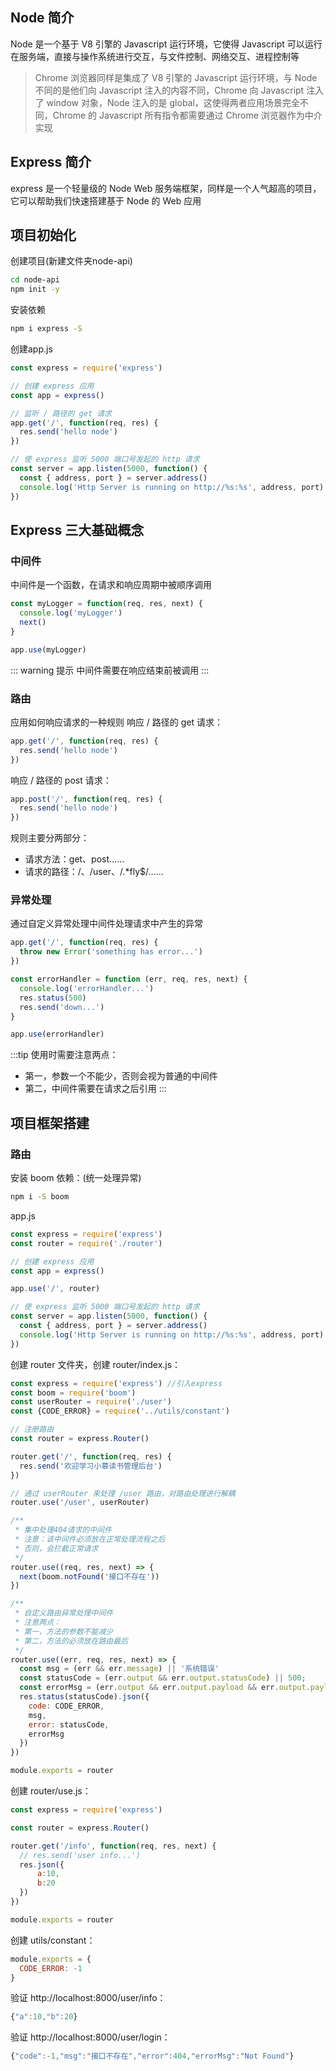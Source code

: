 ## Node 简介
Node 是一个基于 V8 引擎的 Javascript 运行环境，它使得 Javascript 可以运行在服务端，直接与操作系统进行交互，与文件控制、网络交互、进程控制等
>Chrome 浏览器同样是集成了 V8 引擎的 Javascript 运行环境，与 Node 不同的是他们向 Javascript 注入的内容不同，Chrome 向 Javascript 注入了 window 对象，Node 注入的是 global，这使得两者应用场景完全不同，Chrome 的 Javascript 所有指令都需要通过 Chrome 浏览器作为中介实现
## Express 简介
express 是一个轻量级的 Node Web 服务端框架，同样是一个人气超高的项目，它可以帮助我们快速搭建基于 Node 的 Web 应用
## 项目初始化
创建项目(新建文件夹node-api)
```sh
cd node-api
npm init -y
```
安装依赖
```sh
npm i express -S
```
创建app.js
```js
const express = require('express')

// 创建 express 应用
const app = express()

// 监听 / 路径的 get 请求
app.get('/', function(req, res) {
  res.send('hello node')
})

// 使 express 监听 5000 端口号发起的 http 请求
const server = app.listen(5000, function() {
  const { address, port } = server.address()
  console.log('Http Server is running on http://%s:%s', address, port)
})
```
## Express 三大基础概念
### 中间件
中间件是一个函数，在请求和响应周期中被顺序调用
```js
const myLogger = function(req, res, next) {
  console.log('myLogger')
  next()
}

app.use(myLogger)
```
::: warning 提示
中间件需要在响应结束前被调用
:::
### 路由
应用如何响应请求的一种规则
响应 / 路径的 get 请求：
```js
app.get('/', function(req, res) {
  res.send('hello node')
})
```
响应 / 路径的 post 请求：
```js
app.post('/', function(req, res) {
  res.send('hello node')
})
```
规则主要分两部分：

- 请求方法：get、post......
- 请求的路径：/、/user、/.*fly$/......
### 异常处理
通过自定义异常处理中间件处理请求中产生的异常
```js
app.get('/', function(req, res) {
  throw new Error('something has error...')
})

const errorHandler = function (err, req, res, next) {
  console.log('errorHandler...')
  res.status(500)
  res.send('down...')
}

app.use(errorHandler)
```
:::tip 使用时需要注意两点：
- 第一，参数一个不能少，否则会视为普通的中间件
- 第二，中间件需要在请求之后引用
:::

## 项目框架搭建
### 路由
安装 boom 依赖：(统一处理异常)
```sh
npm i -S boom
```
app.js
```js
const express = require('express')
const router = require('./router')

// 创建 express 应用
const app = express()

app.use('/', router)

// 使 express 监听 5000 端口号发起的 http 请求
const server = app.listen(5000, function() {
  const { address, port } = server.address()
  console.log('Http Server is running on http://%s:%s', address, port)
})
```
创建 router 文件夹，创建 router/index.js：
```js
const express = require('express') //引入express
const boom = require('boom')
const userRouter = require('./user')
const {CODE_ERROR} = require('../utils/constant')

// 注册路由
const router = express.Router()

router.get('/', function(req, res) {
  res.send('欢迎学习小慕读书管理后台')
})

// 通过 userRouter 来处理 /user 路由，对路由处理进行解耦
router.use('/user', userRouter)

/**
 * 集中处理404请求的中间件
 * 注意：该中间件必须放在正常处理流程之后
 * 否则，会拦截正常请求
 */
router.use((req, res, next) => {
  next(boom.notFound('接口不存在'))
})

/**
 * 自定义路由异常处理中间件
 * 注意两点：
 * 第一，方法的参数不能减少
 * 第二，方法的必须放在路由最后
 */
router.use((err, req, res, next) => {
  const msg = (err && err.message) || '系统错误'
  const statusCode = (err.output && err.output.statusCode) || 500;
  const errorMsg = (err.output && err.output.payload && err.output.payload.error) || err.message
  res.status(statusCode).json({
    code: CODE_ERROR,
    msg,
    error: statusCode,
    errorMsg
  })
})

module.exports = router

```
创建 router/use.js：
```js
const express = require('express')

const router = express.Router()

router.get('/info', function(req, res, next) {
  // res.send('user info...')
  res.json({
	  a:10,
	  b:20
  })
})

module.exports = router
```
创建 utils/constant：
```js
module.exports = {
  CODE_ERROR: -1
}
```
验证 http://localhost:8000/user/info：
```js
{"a":10,"b":20}
```
验证 http://localhost:8000/user/login：
```js
{"code":-1,"msg":"接口不存在","error":404,"errorMsg":"Not Found"}
```